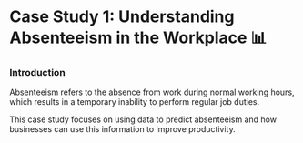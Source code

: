 # Case Study 1: Understanding Absenteeism in the Workplace 📊

### Introduction

Absenteeism refers to the absence from work during normal working hours, which results in a temporary inability to perform regular job duties.


This case study focuses on using data to predict absenteeism and how businesses can use this information to improve productivity.
